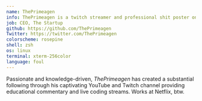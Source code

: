 ```yaml
---
name: ThePrimeagen
info: ThePrimeagen is a twitch streamer and professional shit poster on twitter that enjoys making productivity tools for developers
job: CEO, The Startup
github: https://github.com/ThePrimeagen
Twitter: https://twitter.com/ThePrimeagen
colorscheme: rosepine
shell: zsh
os: linux
terminal: xterm-256color
language: foul
---
```


Passionate and knowledge-driven, <em>ThePrimeagen</em> has created a
substantial following through his captivating YouTube and Twitch channel
providing educational commentary and live coding streams. Works at
Netflix, btw.
